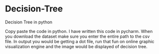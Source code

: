 # Decision-Tree
Decision Tree in python

Copy paste the code in python. I have written this code in pycharm.
When you download the dataset make sure you enter the entire path to the csv file.
In output you would be getting a dot file, run that fun on online graphic visualization engine and the image would be displayed of decision tree.
